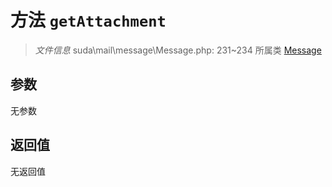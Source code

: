 # 方法 `getAttachment`

> *文件信息* suda\mail\message\Message.php: 231~234
> 所属类 [Message](../Message.md)




## 参数


无参数


## 返回值

无返回值
